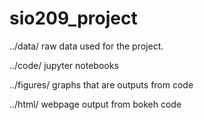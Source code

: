# sio209_project

../data/
raw data used for the project.

../code/
jupyter notebooks

../figures/
graphs that are outputs from code

../html/
webpage output from bokeh code
